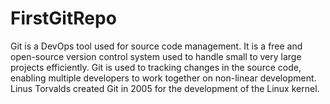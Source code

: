 # FirstGitRepo

Git is a DevOps tool used for source code management. It is a free and open-source version control system used to handle small to very large projects efficiently. Git is used to tracking changes in the source code, enabling multiple developers to work together on non-linear development. Linus Torvalds created Git in 2005 for the development of the Linux kernel.
